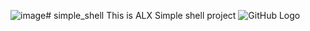 ![image](https://github.com/roxxe34/simple_shell/assets/125490480/61a13c0e-086b-4766-9fd3-abfdf096012a)# simple_shell
This is ALX Simple shell project
![GitHub Logo](https://s3.amazonaws.com/intranet-projects-files/holbertonschool-low_level_programming/235/shell.jpeg)

